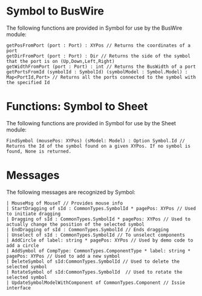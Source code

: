 # Symbol to BusWire

The following functions are provided in Symbol for use by the BusWire module:

```
getPosFromPort (port : Port) : XYPos // Returns the coordinates of a port
getDirFromPort (port : Port) : Dir // Returns the side of the symbol that the port is on (Up,Down,Left,Right)
getWidthFromPort (port : Port) : int // Returns the BusWidth of a port
getPortsFromId (symbolId : SymbolId) (symbolModel : Symbol.Model) : Map<PortId,Port> // Returns all the ports connected to the symbol with the specified Id
```

# Functions: Symbol to Sheet 

The following functions are provided in Symbol for use by the Sheet module:

```
FindSymbol (mousePos: XYPos) (sModel: Model) : Option Symbol.Id // Returns the Id of the symbol found on a given XYPos. If no symbol is found, None is returned.
```


# Messages

The following messages are recognized by Symbol:

```
| MouseMsg of MouseT // Provides mouse info
| StartDragging of sId : CommonTypes.SymbolId * pagePos: XYPos // Used to initiate dragging
| Dragging of sId : CommonTypes.SymbolId * pagePos: XYPos // Used to actually change the position of the selected symbol
| EndDragging of sId : CommonTypes.SymbolId // Ends dragging 
| Unselect of sId : CommonTypes.SymbolId // To unselect components
| AddCircle of label: string * pagePos: XYPos // Used by demo code to add a circle
| AddSymbol of CompType: CommonTypes.ComponentType * label: string * pagePos: XYPos // Used to add a new symbol
| DeleteSymbol of sId:CommonTypes.SymbolId // Used to delete the selected symbol
| RotateSymbol of sId:CommonTypes.SymbolId  // Used to rotate the selected symbol
| UpdateSymbolModelWithComponent of CommonTypes.Component // Issie interface
```
